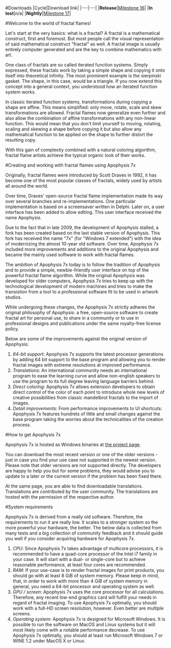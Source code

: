 #Downloads
|Cycle|Download link|
|---|---|
|**Release**|[Milestone 16](https://sourceforge.net/projects/apophysis7x/files/Old%20versions/Apophysis.7X16.x86_amd64.zip/download)|
|**In test**|n/a|
|**Nightly**|[Milestone 17](http://build.xyrus-worx.org/xwoss-apomain/nightly/latest)|

#Welcome to the world of fractal flames!

Let's start at the very basics: what is a fractal? A fractal is a mathematical construct, first and foremost. But most people call the visual representation of said mathematical construct "fractal" as well. A fractal image is usually entirely computer generated and are the key to combine mathematics with art.

One class of fractals are so called iterated function systems. Simply expressed, these fractals work by taking a simple shape and copying it onto itself into theoretical infinity. The most prominent example is the sierpinski gasket. The shape, in this case, would be a triangle. If you now extend this concept into a general context, you understood how an iterated function system works.

In classic iterated function systems, transformations during copying a shape are affine. This means simplified: only move, rotate, scale and skew transformations are allowed. Fractal flames now generalize even further and also allow the combination of affine transformations with any non-linear function. This would mean that you don't limit yourself to moving, rotating, scaling and skewing a shape before copying it but also allow any mathematical function to be applied on the shape to further distort the resulting copy.

With this gain of complexity combined with a natural coloring algorithm, fractal flame artists achieve the typical organic look of their works.

#Creating and working with fractal flames using Apophysis 7x

Originally, fractal flames were introduced by Scott Draves in 1992, it has become one of the most popular classes of fractals, widely used by artists all around the world.

Over time, Draves' open-source fractal flame implementation made its way over several branches and re-implementations. One particular implementation is based on a screensaver written in Delphi. Later on, a user interface has been added to allow editing. This user interface received the name Apophysis.

Due to the fact that in late 2009, the development of Apophysis stalled, a fork has been created based on the last stable version of Apophysis. This fork has received the name "7x" (for "Windows 7 extended") with the idea of modernizing the almost 10-year old software. Over time, Apophysis 7x included more improvements and additions to the original Apophysis and became the mainly used software to work with fractal flames.

The ambition of Apophysis 7x today is to follow the tradition of Apophysis and to provide a simple, newbie-friendly user interface on top of the powerful fractal flame algorithm. While the original Apophysis was developed for older computers, Apophysis 7x tries to keep up with the technological development of modern machines and tries to make the transistion from a tool to a professional software fit to be used in artwork studios.

While undergoing these changes, the Apophysis 7x strictly adheres the original philosophy of Apophysis: a free, open-source software to create fractal art for personal use, to share in a community or to use in professional designs and publications under the same royalty-free license policy.

Below are some of the improvements against the original version of Apophysis:

1. *64-bit support*: Apophysis 7x supports the latest processor generations by adding 64 bit support to the base program and allowing you to render fractal images with extreme resolutions at improved performance.
2. *Translations*: An international community needs an international program to ease the learning curve and allow non-english speakers to use the program to its full degree leaving language barriers behind.
3. *Direct coloring*: Apophysis 7x allows extension developers to obtain direct control of the color of each point to introduce whole new levels of creative possibilities from classic mandelbrot fractals to the import of images.
4. *Detail improvements*: From performance improvements to UI shortcuts: Apophysis 7x features hundrets of little and small changes against the base program taking the worries about the technicalities of the creation process.

#How to get Apophysis 7x

Apophysis 7x is hosted as Windows binaries at [the project page](http://apophysis.xyrus-worx.org "Apophysis 7x"). 

You can download the most recent version or one of the older versions - just in case you find your use case not supported in the newest version. Please note that older versions are not supported directly. The developers are happy to help you but for some problems, they would advise you to update to a later or the current version if the problem has been fixed there.

At the same page, you are able to find downloadable translations. Translations are contributed by the user community. The translations are hosted with the permission of the respective author. 

#System requirements

Apophysis 7x is derived from a really old software. Therefore, the requirements to run it are really low. It scales to a stronger system so the more powerful your hardware, the better. The below data is collected from many tests and a big collection of community feedback and it should guide you well if you consider acquiring hardware for Apophysis 7x.

1. *CPU*: Since Apophysis 7x takes advantage of multicore processors, it is recommended to have a quad-core processor of the Intel i7 family in your case. It will start with a dual- or single-core but to achieve reasonable performance, at least four cores are recommended.
2. *RAM*: If your use-case is to render fractal images for print products, you should go with at least 8 GiB of system memory. Please keep in mind, that, in order to work with more than 4 GiB of system memory in general, you need a 64-bit processor and operating system as well.
3. *GPU / screen*: Apophysis 7x uses the core processor for all calculations. Therefore, any recent low-end graphics card will fulfill your needs in regard of fractal imaging. To use Apophysis 7x optimally, you should work with a full-HD screen resolution, however. Even better are multiple screens.
4. *Operating system*: Apophysis 7x is designed for Microsoft Windows. It is possible to run the software on MacOS and Linux systems but it will most likely come with a notable performance decrease. To use Apophysis 7x optimally, you should at least run Microsoft Windows 7 or WINE 1.2 under MacOS X or Linux.
